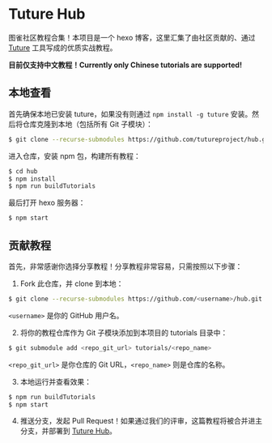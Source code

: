 # Tuture Hub

图雀社区教程合集！本项目是一个 hexo 博客，这里汇集了由社区贡献的、通过 [Tuture](https://tuture.co) 工具写成的优质实战教程。

**目前仅支持中文教程！Currently only Chinese tutorials are supported!**

## 本地查看

首先确保本地已安装 tuture，如果没有则通过 `npm install -g tuture` 安装。然后将仓库克隆到本地（包括所有 Git 子模块）：

```bash
$ git clone --recurse-submodules https://github.com/tutureproject/hub.git
```

进入仓库，安装 npm 包，构建所有教程：

```bash
$ cd hub
$ npm install
$ npm run buildTutorials
```

最后打开 hexo 服务器：

```bash
$ npm start
```

## 贡献教程

首先，非常感谢你选择分享教程！分享教程非常容易，只需按照以下步骤：

1. Fork 此仓库，并 clone 到本地：

```bash
$ git clone --recurse-submodules https://github.com/<username>/hub.git
```

`<username>` 是你的 GitHub 用户名。

2. 将你的教程仓库作为 Git 子模块添加到本项目的 tutorials 目录中：

```bash
$ git submodule add <repo_git_url> tutorials/<repo_name>
```

`<repo_git_url>` 是你仓库的 Git URL，`<repo_name>` 则是仓库的名称。

3. 本地运行并查看效果：

```bash
$ npm run buildTutorials
$ npm start
```

4. 推送分支，发起 Pull Request！如果通过我们的评审，这篇教程将被合并进主分支，并部署到 [Tuture Hub](https://tuture.co/hub)。
